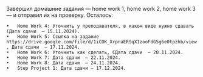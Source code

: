 Завершил домашние задания — home work 1, home work 2, home work 3 — и отправил их на проверку.
Осталось:

	•	Home Work 4: Уточнить у преподавателя, в каком виде нужно сдавать (Дата сдачи  — 15.11.2024).
	•	Home Work 5: Ссылка на задание https://drive.google.com/file/d/1iCOK_XrpnaERSqX1zooFdG5g6e0tpzhb/view , Дата сдачи  — 17.11.2024.
	•	Home Work 6: Уточнить как сделать, СДата сдачи  — 20.11.2024.
	•	Home Work 7: Дата сдачи  — 22.11.2024.
	•	Home Work 8: Дата сдачи  — 24.11.2024.
	•	Step Project 1: Дата сдачи — 17.12.2024.
